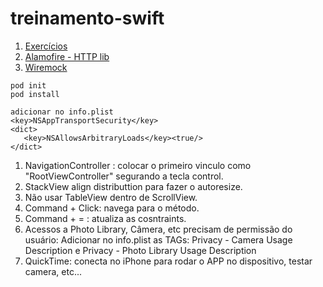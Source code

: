 # treinamento-swift

1. [Exercícios](https://github.com/CWISoftware/treinamento-ios)
2. [Alamofire - HTTP lib](https://github.com/Alamofire/Alamofire)
3. [Wiremock](http://wiremock.org/docs/api/)

```
pod init
pod install

adicionar no info.plist
<key>NSAppTransportSecurity</key>  
<dict>  
   <key>NSAllowsArbitraryLoads</key><true/>  
</dict>
```

1. NavigationController : colocar o primeiro vinculo como "RootViewController" segurando a tecla control.
2. StackView align distributtion para fazer o autoresize.
3. Não usar TableView dentro de ScrollView.
4. Command + Click: navega para o método.
5. Command + = : atualiza as cosntraints.
6. Acessos a Photo Library, Câmera, etc precisam de permissão do usuário: Adicionar no info.plist as TAGs: Privacy - Camera Usage Description e Privacy - Photo Library Usage Description
7. QuickTime: conecta no iPhone para rodar o APP no dispositivo, testar camera, etc...
